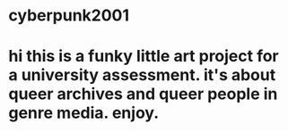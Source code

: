 # cyberpunk2001
# hi this is a funky little art project for a university assessment. it's about queer archives and queer people in genre media. enjoy.
